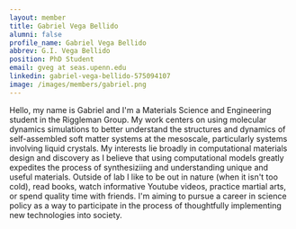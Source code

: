 ```yaml
---
layout: member
title: Gabriel Vega Bellido
alumni: false 
profile_name: Gabriel Vega Bellido
abbrev: G.I. Vega Bellido 
position: PhD Student
email: gveg at seas.upenn.edu
linkedin: gabriel-vega-bellido-575094107
image: /images/members/gabriel.png 
---
```

Hello, my name is Gabriel and I'm a Materials Science and Engineering student in the Riggleman Group. My work centers on using molecular dynamics simulations to better understand the structures and dynamics of self-assembled soft matter systems at the mesoscale, particularly systems involving liquid crystals. My interests lie broadly in computational materials design and discovery as I believe that using computational models greatly expedites the process of synthesiziing and understanding unique and useful materials. Outside of lab I like to be out in nature (when it isn't too cold), read books, watch informative Youtube videos, practice martial arts, or spend quality time with friends. I'm aiming to pursue a career in science policy as a way to participate in the process of thoughtfully implementing new technologies into society.
